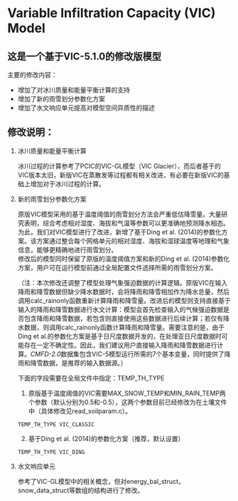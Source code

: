 # Variable Infiltration Capacity (VIC) Model
## 这是一个基于VIC-5.1.0的修改版模型
主要的修改内容：
- 增加了对冰川质量和能量平衡计算的支持
- 增加了新的雨雪划分参数化方案
- 增加了水文响应单元提高对模型空间异质性的描述

## 修改说明：
1. 冰川质量和能量平衡计算<br>

   冰川过程的计算参考了PCIC的VIC-GL模型（VIC Glacier），而后者基于的VIC版本太旧，新版VIC在蒸散发等过程都有相关改进，有必要在新版VIC的基础上增加对于冰川过程的计算。

2. 新的雨雪划分参数化方案<br>

   原版VIC模型采用的基于温度阈值的雨雪划分方法会严重低估降雪量。大量研究表明，综合考虑相对湿度、海拔和气温等参数可以更准确地预测降水相态。为此，我们对VIC模型进行了改进，新增了基于Ding et al. (2014)的参数化方案。该方案通过整合每个网格单元的相对湿度、海拔和湿球温度等地理和气象信息，能够更精确地进行雨雪划分。<br>
   修改后的模型同时保留了原版的温度阈值方案和新的Ding et al. (2014)参数化方案，用户可在运行模型前通过全局配置文件选择所需的雨雪划分方案。<br>
   
   （注：本次修改还调整了模型处理气象强迫数据的计算逻辑。原版VIC在输入降雨和降雪数据但缺少降水数据时，会将降雨和降雪相加作为降水总量，然后调用calc_rainonly函数重新计算降雨和降雪量。改进后的模型则支持直接基于输入的降雨和降雪数据进行水文计算：模型会首先检查输入的气候强迫数据是否包含降雨和降雪数据，若包含则直接使用这些数据进行后续计算；若仅有降水数据，则调用calc_rainonly函数计算降雨和降雪量。需要注意的是，由于Ding et al.的参数化方案是基于日尺度数据开发的，在处理亚日尺度数据时可能存在一定不确定性。因此，我们建议用户直接输入降雨和降雪数据进行计算。*CMFD-2.0*数据集包含VIC-5模型运行所需的7个基本变量，同时提供了降雨和降雪数据，是推荐的输入数据源。）
   
   下面的字段需要在全局文件中指定：TEMP_TH_TYPE
   
   1. 原版基于温度阈值的VIC需要MAX_SNOW_TEMP和MIN_RAIN_TEMP两个参数（默认分别为0.5和-0.5），这两个参数目前已经修改为在土壤文件中（具体修改见read_soilparam.c）。<br>
   ```
   TEMP_TH_TYPE VIC_CLASSIC
   ```
   2. 基于Ding et al. (2014)的参数化方案（推荐，默认设置）<br> 
   ```
   TEMP_TH_TYPE VIC_DING
   ```
3. 水文响应单元<br>

   参考了VIC-GL模型中的相关概念，但对energy_bal_struct，snow_data_struct等数组的结构进行了修改。


   


